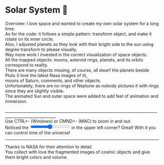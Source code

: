 # Solar System 💛

Overview:
I love space and wanted to create my own solar system for a long time.<br>
As for the code: it follows a simple pattern: transform object, and make it rotate on its inner circle.<br>
Also, I adjusted planets so they look with their bright side to the sun using degree transform to please visually.<br>
Way more work I invested in the correct visualization of space objects.<br>
All the mapped objects: moons, asteroid rings, planets, and its orbits correspond to reality.<br>
There are many objects missing, of course, all dwarf the planets beside Pluto (I love the latest Nasa images of it),<br>
moons of Saturn, comments, and other objects.<br>
Unfortunately, there are no rings of Neptune as nobody pictures it with rings since they are slightly visible.<br>
The animated Sun and outer space were added to add feel of animation and immersion.<br>

________________________________________________________________________________________________________<br>
Use CTRL+- (Windows) or CMND+- (MAC) to zoom in and out.<br>
Noticed the <input type="range"> in the upper left corner? Great! With it you can control time of the universe!<br>
________________________________________________________________________________________________________

Thanks to NASA for their attention to detail.<br>
You collect with love the fragmented images of cosmic objects and give them bright colors and volume.
